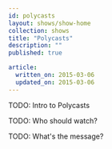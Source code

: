 ```yaml
---
id: polycasts
layout: shows/show-home
collection: shows
title: "Polycasts"
description: ""
published: true

article:
  written_on: 2015-03-06
  updated_on: 2015-03-06
---
```


TODO: Intro to Polycasts

TODO: Who should watch?

TODO: What's the message?
